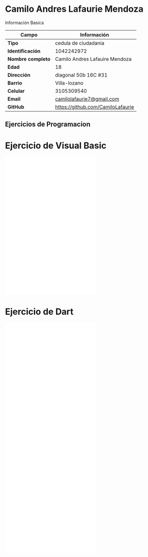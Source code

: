 # Camilo Andres Lafaurie Mendoza
Información Basica

| Campo | Información |
| --- | --- |
| **Tipo** | cedula de ciudadania |
| **Identificación** | 1042242972 |
| **Nombre completo** | Camilo Andres Lafauire Mendoza |
| **Edad** | 18 |
| **Dirección** | diagonal 50b 16C #31 |
| **Barrio** | Villa-lozano |
| **Celular** | 3105309540 |
| **Email** | camilolafaurie7@gmail.com |
| **GitHub** | https://github.com/CamiloLafaurie |

## Ejercicios de Programacion

# Ejercicio de Visual Basic
![evidencia ingresos](VisualBasic/evidencia_ingre.md)
![evidencia recolecta](VisualBasic/evidencia_rec.md)
![evidencia formulario](VisualBasic/evidencia_form.md)

# Ejercicio de Dart
![evidencia dart objetos, clases y metodos](Dart/Dart_objetos_clases_y_metodos.md)
![evidencia dart herencia](Dart/herencia.md)
![evidencia dart manejo de cadenas](Dart/manejo_de_cadenas.md)
![evidencia dart metodos estatico y clase abstracta](Dart/metodoestatico_y_claseabstracta.md)
![evidencia dart tipos de parametros y constructores](Dart/tipos_de_parametros_y_constructores.md)